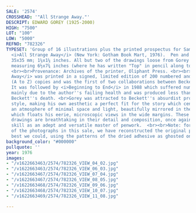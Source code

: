 ```yaml
---
SALE: '2574'
CROSSHEAD: '"All Strange Away."'
DESCRIPT: EDWARD GOREY (1925-2000)
HIGH: "7500"
LOT: "100"
LOW: "5000"
REFNO: "782326"
TYPESET: 'Group of 16 illustrations plus the printed prospectus for Samuel Beckett''s
  <i>All Strange Away</i> (New York: Gotham Book Mart, 1976).  Pen and ink on paper.
  35x35 mm; 1¼x1¼ inches. All but two of the drawings loose from Gorey''s paper mounts,
  measuring 6½x7¾ inches (where he has written "Top" in pencil along top margins).
  <br><br>Provenance: Archives of the printer, Oliphant Press. <br><br><i>All Strange
  Away</i> was printed in a signed, limited edition of 200 numbered and 26 lettered
  (A to Z) copies and was the first of two collaborations between Beckett and Gorey.
  It was followed by <i>Beginning to End</i> in 1988 which suffered numerous setbacks,
  mainly due to the author''s failing health and was produced less than a year before
  Beckett''s death. <br>Gorey was attracted to Beckett''s absurdist prose and minimalist
  style, making his own aesthetic a perfect fit for the story which centers around
  an atmosphere of minimal space and light, beautifully mirrored in the book''s layout
  which floats his eerie, microscopic views in the wide margins. These miniature postage-sized
  drawings are breathtaking in their detail and composition, once again proving Gorey''s
  skill as an adept and versatile master of penwork.  <br><br>Note: for the purposes
  of the photographs in this sale, we have reconstructed the original placement as
  best we could, using the patterns of the dried adhesive as ghosted onto the mounts.'
background_color: "#000000"
pullquote: ''
year: 1976
images:
- "/v1622663463/2574/782326_VIEW_04_02.jpg"
- "/v1622663463/2574/782326_VIEW_06_03.jpg"
- "/v1622663467/2574/782326_VIEW_07_04.jpg"
- "/v1622663467/2574/782326_VIEW_08_05.jpg"
- "/v1622663468/2574/782326_VIEW_09_06.jpg"
- "/v1622663468/2574/782326_VIEW_10_07.jpg"
- "/v1622663469/2574/782326_VIEW_11_08.jpg"

---
```

